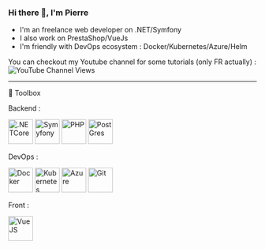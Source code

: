 ### Hi there 👋, I'm Pierre

* I'm an freelance web developer on .NET/Symfony
* I also work on PrestaShop/VueJs
* I'm friendly with DevOps ecosystem : Docker/Kubernetes/Azure/Helm

You can checkout my Youtube channel for some tutorials (only FR actually) : ![YouTube Channel Views](https://img.shields.io/youtube/channel/views/UC5LwEdz8usxgvFPiFlelaQA?style=social)

---

🧰 Toolbox

Backend :  

<img src="https://cdn.worldvectorlogo.com/logos/dot-net-core-7.svg" alt=".NETCore" width="50" height="50"/> <img src="https://cdn.worldvectorlogo.com/logos/symfony.svg" alt="Symyfony" width="50" height="50"/> <img src="https://cdn.worldvectorlogo.com/logos/php.svg" alt="PHP" width="50" height="50"/> <img src="https://cdn.worldvectorlogo.com/logos/postgresql.svg" alt="PostGres" width="50" height="50"/> 

DevOps : 

<img src="https://cdn.worldvectorlogo.com/logos/docker.svg" alt="Docker" width="50" height="50"/> <img src="https://cdn.worldvectorlogo.com/logos/kubernets.svg" alt="Kubernetes" width="50" height="50"/> <img src="https://cdn.worldvectorlogo.com/logos/microsoft-azure.svg" alt="Azure" width="50" height="50"/> <img src="https://cdn.worldvectorlogo.com/logos/git-icon.svg" alt="Git" width="50" height="50"/>

Front : 

<img src="https://cdn.worldvectorlogo.com/logos/vue-js-1.svg" alt="VueJS" width="50" height="50"/> 
